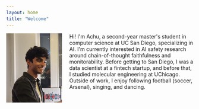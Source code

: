 ```yaml
---
layout: home
title: "Welcome"
---
```


<img src="images/20250411_223651_Original.jpg" alt="Achu Menon" style="float: left; width: 150px; margin-right: 20px; margin-bottom: 10px;">

Hi! I'm Achu, a second-year master's student in computer science at UC San Diego, specializing in AI. I'm currently interested in AI safety research around chain-of-thought faithfulness and monitorability. Before getting to San Diego, I was a data scientist at a fintech startup, and before that, I studied molecular engineering at UChicago. Outside of work, I enjoy following football (soccer, Arsenal), singing, and dancing. 
